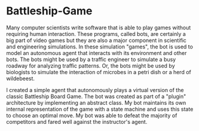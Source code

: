 # Battleship-Game #

Many computer scientists write software that is able to play games without requiring human interaction. These programs, called bots, are certainly a big part of video games but they are also a major component in scientific and engineering simulations. In these simulation "games", the bot is used to model an autonomous agent that interacts with its environment and other bots. The bots might be used by a traffic engineer to simulate a busy roadway for analyzing traffic patterns. Or, the bots might be used by biologists to simulate the interaction of microbes in a petri dish or a herd of wildebeest.

I created a simple agent that autonomously plays a virtual version of the classic Battleship Board Game. The bot  was created as part of a "plugin" architecture by implementing an abstract class. My bot maintains its own internal representation of the game with a state machine and uses this state to choose an optimal move. My bot was able to defeat the majority of competitors and fared well against the instructor's agent.
